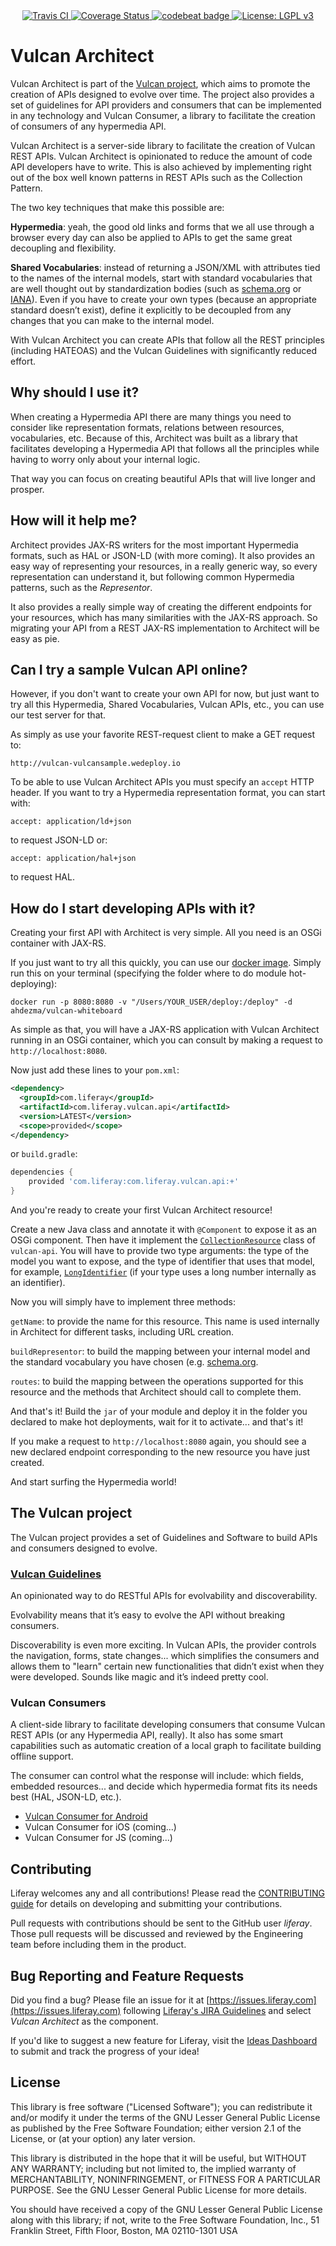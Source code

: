 <div align="center">
    <a href="https://travis-ci.org/liferay/com-liferay-vulcan">
        <img src="https://travis-ci.org/liferay/com-liferay-vulcan.svg?branch=master" alt="Travis CI" />
    </a>
    <a href='https://coveralls.io/github/liferay/com-liferay-vulcan?branch=master'>
        <img src='https://coveralls.io/repos/github/liferay/com-liferay-vulcan/badge.svg?branch=master' alt='Coverage Status' />
    </a>
    <a href="https://codebeat.co/projects/github-com-liferay-com-liferay-vulcan-master">
        <img alt="codebeat badge" src="https://codebeat.co/badges/bb871bcd-dd93-49f2-a8bc-6166169b0e44" />
    </a>
    <a href='https://www.gnu.org/licenses/lgpl-3.0'>
        <img src='https://img.shields.io/badge/License-LGPL%20v3-blue.svg' alt='License: LGPL v3' />
    </a>
</div>

# Vulcan Architect

Vulcan Architect is part of the [Vulcan project](#the-vulcan-project), which aims to promote the creation of APIs designed to evolve over time. The project also provides a set of guidelines for API providers and consumers that can be implemented in any technology and Vulcan Consumer, a library to facilitate the creation of consumers of any hypermedia API.

Vulcan Architect is a server-side library to facilitate the creation of Vulcan REST APIs. Vulcan Architect is opinionated to reduce the amount of code API developers have to write. This is also achieved by implementing right out of the box well known patterns in REST APIs such as the Collection Pattern.

The two key techniques that make this possible are:

**Hypermedia**: yeah, the good old links and forms that we all use through a browser every day can also be applied to APIs to get the same great decoupling and flexibility.

**Shared Vocabularies**: instead of returning a JSON/XML with attributes tied to the names of the internal models, start with standard vocabularies that are well thought out by standardization bodies (such as [schema.org](https://schema.org) or [IANA](https://www.iana.org/assignments/link-relations/link-relations.xhtml)). Even if you have to create your own types (because an appropriate standard doesn’t exist), define it explicitly to be decoupled from any changes that you can make to the internal model.

With Vulcan Architect you can create APIs that follow all the REST principles (including HATEOAS) and the Vulcan Guidelines with significantly reduced effort.

## Why should I use it?

When creating a Hypermedia API there are many things you need to consider like representation formats, relations between resources, vocabularies, etc. Because of this, Architect was built as a library that facilitates developing a Hypermedia API that follows all the principles while having to worry only about your internal logic.

That way you can focus on creating beautiful APIs that will live longer and prosper.

## How will it help me?

Architect provides JAX-RS writers for the most important Hypermedia formats, such as HAL or JSON-LD (with more coming). It also provides an easy way of representing your resources, in a really generic way, so every representation can understand it, but following common Hypermedia patterns, such as the *Representor*.

It also provides a really simple way of creating the different endpoints for your resources, which has many similarities with the JAX-RS approach. So migrating your API from a REST JAX-RS implementation to Architect will be easy as pie.

## Can I try a sample Vulcan API online?

However, if you don't want to create your own API for now, but just want to try all this Hypermedia, Shared Vocabularies, Vulcan APIs, etc., you can use our test server for that.

As simply as use your favorite REST-request client to make a GET request to:

`http://vulcan-vulcansample.wedeploy.io`

To be able to use Vulcan Architect APIs you must specify an `accept` HTTP header. If you want to try a Hypermedia representation format, you can start with:

`accept: application/ld+json`

to request JSON-LD or:

`accept: application/hal+json`

to request HAL.

## How do I start developing APIs with it?

Creating your first API with Architect is very simple. All you need is an OSGi container with JAX-RS.

If you just want to try all this quickly, you can use our [docker image](https://hub.docker.com/r/ahdezma/vulcan-whiteboard/). Simply run this on your terminal (specifying the folder where to do module hot-deploying):

```
docker run -p 8080:8080 -v "/Users/YOUR_USER/deploy:/deploy" -d ahdezma/vulcan-whiteboard
```

As simple as that, you will have a JAX-RS application with Vulcan Architect running in an OSGi container, which you can consult by making a request to `http://localhost:8080`.

Now just add these lines to your `pom.xml`:

```xml
<dependency>
  <groupId>com.liferay</groupId>
  <artifactId>com.liferay.vulcan.api</artifactId>
  <version>LATEST</version>
  <scope>provided</scope>
</dependency>
```

or `build.gradle`:

```groovy
dependencies {
	provided 'com.liferay:com.liferay.vulcan.api:+'
}
```

And you're ready to create your first Vulcan Architect resource!

Create a new Java class and annotate it with `@Component` to expose it as an OSGi component. Then have it implement the [`CollectionResource`](https://github.com/liferay/com-liferay-vulcan/blob/master/vulcan-api/src/main/java/com/liferay/vulcan/resource/CollectionResource.java) class of `vulcan-api`. You will have to provide two type arguments: the type of the model you want to expose, and the type of identifier that uses that model, for example, [`LongIdentifier`](https://github.com/liferay/com-liferay-vulcan/blob/master/vulcan-api/src/main/java/com/liferay/vulcan/resource/identifier/LongIdentifier.java) (if your type uses a long number internally as an identifier).

Now you will simply have to implement three methods:

`getName`: to provide the name for this resource. This name is used internally in Architect for different tasks, including URL creation.

`buildRepresentor`: to build the mapping between your internal model and the standard vocabulary you have chosen (e.g. [schema.org](https://schema.org).

`routes`: to build the mapping between the operations supported for this resource and the methods that Architect should call to complete them.

And that's it! Build the `jar` of your module and deploy it in the folder you declared to make hot deployments, wait for it to activate... and that's it!

If you make a request to `http://localhost:8080` again, you should see a new declared endpoint corresponding to the new resource you have just created.

And start surfing the Hypermedia world!

## The Vulcan project

The Vulcan project provides a set of Guidelines and Software to build APIs and consumers designed to evolve.

### [Vulcan Guidelines](https://vulcan.wedeploy.io/guidelines/)

An opinionated way to do RESTful APIs for evolvability and discoverability.

Evolvability means that it’s easy to evolve the API without breaking consumers.

Discoverability is even more exciting. In Vulcan APIs, the provider controls the navigation, forms, state changes... which simplifies the consumers and allows them to "learn" certain new functionalities that didn’t exist when they were developed. Sounds like magic and it’s indeed pretty cool.

### Vulcan Consumers

A client-side library to facilitate developing consumers that consume Vulcan REST APIs (or any Hypermedia API, really). It also has some smart capabilities such as automatic creation of a local graph to facilitate building offline support.

The consumer can control what the response will include: which fields, embedded resources... and decide which hypermedia format fits its needs best (HAL, JSON-LD, etc.).

- [Vulcan Consumer for Android](https://github.com/liferay-mobile/vulcan-consumer-android)
- Vulcan Consumer for iOS (coming...)
- Vulcan Consumer for JS (coming...)

## Contributing
Liferay welcomes any and all contributions! Please read the [CONTRIBUTING guide](https://github.com/liferay/liferay-portal/blob/master/CONTRIBUTING.markdown) for details on developing and submitting your contributions.

Pull requests with contributions should be sent to the GitHub user *liferay*. Those pull requests will be discussed and reviewed by the Engineering team before including them in the product.

## Bug Reporting and Feature Requests
Did you find a bug? Please file an issue for it at [https://issues.liferay.com](https://issues.liferay.com) following [Liferay's JIRA Guidelines](http://www.liferay.com/community/wiki/-/wiki/Main/JIRA) and select *Vulcan Architect* as the component.

If you'd like to suggest a new feature for Liferay, visit the [Ideas Dashboard](https://dev.liferay.com/participate/ideas) to submit and track the progress of your idea!

## License
This library is free software ("Licensed Software"); you can redistribute it and/or modify it under the terms of the GNU Lesser General Public License as published by the Free Software Foundation; either version 2.1 of the License, or (at your option) any later version.

This library is distributed in the hope that it will be useful, but WITHOUT ANY WARRANTY; including but not limited to, the implied warranty of MERCHANTABILITY, NONINFRINGEMENT, or FITNESS FOR A PARTICULAR PURPOSE. See the GNU Lesser General Public License for more details.

You should have received a copy of the GNU Lesser General Public License along with this library; if not, write to the Free Software Foundation, Inc., 51 Franklin Street, Fifth Floor, Boston, MA 02110-1301 USA